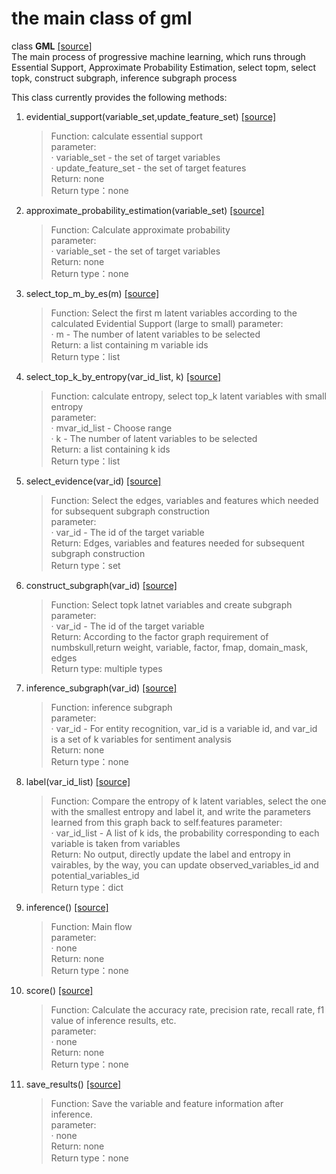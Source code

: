# the main class of gml

class **GML** [[source]](../gml.py)         
The main process of progressive machine learning, which runs through Essential Support, Approximate Probability Estimation, select topm, select topk, construct subgraph, inference subgraph process   


This class currently provides the following methods:  
 
1. evidential_support(variable_set,update_feature_set) [[source]](../gml.py)            

    >Function: calculate essential support  
    >parameter:  
    > · variable_set - the set of target variables    
    > · update_feature_set - the set of target features    
    >Return: none            
    >Return type：none          


2. approximate_probability_estimation(variable_set) [[source]](../gml.py)            

    >Function: Calculate approximate probability  
    >parameter:  
    > · variable_set - the set of target variables      
    >Return: none            
    >Return type：none          

3. select_top_m_by_es(m) [[source]](../gml.py)            

    >Function: Select the first m latent variables according to the calculated Evidential Support (large to small)
    >parameter:  
    > · m - The number of latent variables to be selected      
    >Return: a list containing m variable ids             
    >Return type：list

4. select_top_k_by_entropy(var_id_list, k) [[source]](../gml.py)            

    >Function: calculate entropy, select top_k latent variables with small entropy  
    >parameter:  
    > · mvar_id_list - Choose range      
    > · k - The number of latent variables to be selected      
    >Return: a list containing k ids           
    >Return type：list

5. select_evidence(var_id) [[source]](../gml.py)            

    >Function: Select the edges, variables and features which needed for subsequent subgraph construction  
    >parameter:  
    > · var_id - The id of the target variable    
    >Return: Edges, variables and features needed for subsequent subgraph construction            
    >Return type：set

6. construct_subgraph(var_id) [[source]](../gml.py)            

    >Function: Select topk latnet variables and create subgraph  
    >parameter:  
    > · var_id - The id of the target variable         
    >Return: According to the factor graph requirement of numbskull,return weight, variable, factor, fmap, domain_mask, edges           
    >Return type: multiple types

7. inference_subgraph(var_id) [[source]](../gml.py)            

    >Function: inference subgraph  
    >parameter:  
    > · var_id - For entity recognition, var_id is a variable id, and var_id is a set of k variables for sentiment analysis              
    >Return: none            
    >Return type：none          

8. label(var_id_list) [[source]](../gml.py)            

    >Function: Compare the entropy of k latent variables, select the one with the smallest entropy and label it, and write the parameters learned from this graph back to self.features
    >parameter:  
    > · var_id_list - A list of k ids, the probability corresponding to each variable is taken from variables    
    >Return: No output, directly update the label and entropy in vairables, by the way, you can update observed_variables_id and potential_variables_id  
    >Return type：dict

9. inference() [[source]](../gml.py)            

    >Function: Main flow      
    >parameter:  
    > · none            
    >Return: none            
    >Return type：none            

10. score() [[source]](../gml.py)            

    >Function: Calculate the accuracy rate, precision rate, recall rate, f1 value of inference results, etc.  
    >parameter:  
    > · none      
    >Return: none            
    >Return type：none            

11. save_results() [[source]](../gml.py)            
    >Function: Save the variable and feature information after inference.               
    >parameter:  
    > · none       
    >Return: none                     
    >Return type：none            